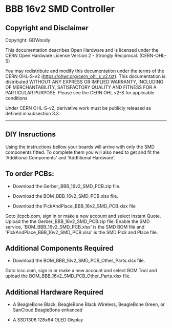 # BBB 16v2 SMD Controller

## Copyright and Disclaimer
Copyright: GDWoody

This documentation describes Open Hardware and is licensed under the CERN Open Hardware License Version 2 - Strongly Reciprocal. (CERN-OHL-S)

You may redistribute and modify this documentation under the terms of the CERN OHL-S-v2 (https://ohwr.org/cern_ohl_s_v2.txt). This documentation is distributed WITHOUT ANY EXPRESS OR IMPLIED WARRANTY, INCLUDING OF MERCHANTABILITY, SATISFACTORY QUALITY AND FITNESS FOR A PARTICULAR PURPOSE. Please see the CERN OHL v2-S for applicable conditions

Under CERN OHL-S-v2, derivative work must be publicly released as defined in subsection 3.3

---
## DIY Insructions
Using the instructions bellow your boards will arrive with only the SMD components fitted. To complete them you will also need to get and fit the 'Additional Components' and 'Addtitional Hardware'.  


## To order PCBs:

* Download the Gerber_BBB_16v2_SMD_PCB.zip file.

* Download the BOM_BBB_16v2_SMD_PCB.xlsx file.

* Download the PickAndPlace_BBB_16v2_SMD_PCB.xlsx file

Goto jlcpcb.com, sign in or make a new account and select Instant Quote.
Upload the the Gerber_BBB_16v2_SMD_PCB.zip file. Enable the SMD service, 'BOM_BBB_16v2_SMD_PCB.xlsx' is the SMD BOM file and 'PickAndPlace_BBB_16v2_SMD_PCB.xlsx' is the SMD Pick and Place file.
 

## Additional Components Required

* Download the BOM_BBB_16v2_SMD_PCB_Other_Parts.xlsx file.

Goto lcsc.com, sign in or make a new account and select BOM Tool and upload the BOM_BBB_16v2_SMD_PCB_Other_Parts.xlsx file.


## Additional Hardware Required

* A BeagleBone Black, BeagleBone Black Wireless, BeagleBone Green, or SanCloud BeagleBone enhanced 

* A SSD1306 128x64 OLED Display
